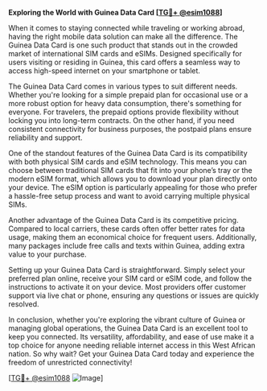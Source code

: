 **Exploring the World with Guinea Data Card [[TG💪+ @esim1088](https://t.me/s/esim1088)]**

When it comes to staying connected while traveling or working abroad, having the right mobile data solution can make all the difference. The Guinea Data Card is one such product that stands out in the crowded market of international SIM cards and eSIMs. Designed specifically for users visiting or residing in Guinea, this card offers a seamless way to access high-speed internet on your smartphone or tablet.

The Guinea Data Card comes in various types to suit different needs. Whether you're looking for a simple prepaid plan for occasional use or a more robust option for heavy data consumption, there's something for everyone. For travelers, the prepaid options provide flexibility without locking you into long-term contracts. On the other hand, if you need consistent connectivity for business purposes, the postpaid plans ensure reliability and support.

One of the standout features of the Guinea Data Card is its compatibility with both physical SIM cards and eSIM technology. This means you can choose between traditional SIM cards that fit into your phone’s tray or the modern eSIM format, which allows you to download your plan directly onto your device. The eSIM option is particularly appealing for those who prefer a hassle-free setup process and want to avoid carrying multiple physical SIMs.

Another advantage of the Guinea Data Card is its competitive pricing. Compared to local carriers, these cards often offer better rates for data usage, making them an economical choice for frequent users. Additionally, many packages include free calls and texts within Guinea, adding extra value to your purchase.

Setting up your Guinea Data Card is straightforward. Simply select your preferred plan online, receive your SIM card or eSIM code, and follow the instructions to activate it on your device. Most providers offer customer support via live chat or phone, ensuring any questions or issues are quickly resolved.

In conclusion, whether you're exploring the vibrant culture of Guinea or managing global operations, the Guinea Data Card is an excellent tool to keep you connected. Its versatility, affordability, and ease of use make it a top choice for anyone needing reliable internet access in this West African nation. So why wait? Get your Guinea Data Card today and experience the freedom of unrestricted connectivity! 

[[TG💪+ @esim1088](https://t.me/s/esim1088) ![Image](https://i.postimg.cc/Y0z9fWf4/image.png)]